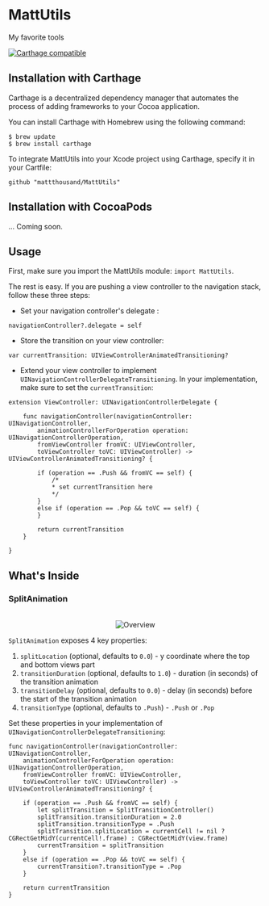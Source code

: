 # MattUtils
My favorite tools

[![Carthage compatible](https://img.shields.io/badge/Carthage-compatible-4BC51D.svg?style=flat)](https://github.com/mattthousand/mattutils)

## Installation with Carthage

Carthage is a decentralized dependency manager that automates the process of adding frameworks to your Cocoa application.

You can install Carthage with Homebrew using the following command:

```
$ brew update
$ brew install carthage
```

To integrate MattUtils into your Xcode project using Carthage, specify it in your Cartfile:

`github "mattthousand/MattUtils"`

## Installation with CocoaPods

... Coming soon.

## Usage

First, make sure you import the MattUtils module: `import MattUtils`.

The rest is easy. If you are pushing a view controller to the navigation stack, follow these three steps:

- Set your navigation controller's delegate :

```
navigationController?.delegate = self
```
- Store the transition on your view controller:

```
var currentTransition: UIViewControllerAnimatedTransitioning?
``` 

- Extend your view controller to implement `UINavigationControllerDelegateTransitioning`. In your implementation, make sure to set the `currentTransition`:

```
extension ViewController: UINavigationControllerDelegate {

    func navigationController(navigationController: UINavigationController,
        animationControllerForOperation operation: UINavigationControllerOperation,
        fromViewController fromVC: UIViewController,
        toViewController toVC: UIViewController) -> UIViewControllerAnimatedTransitioning? {

        if (operation == .Push && fromVC == self) {
			/*
			* set currentTransition here
        	*/
        }
        else if (operation == .Pop && toVC == self) {
        }

        return currentTransition
    }

}

```


## What's Inside

### SplitAnimation


<p align="center" >
<br/>
<img src="https://raw.github.com/mattthousand/mattutils/master/SplitTransition.gif" alt="Overview" />
<br/>
</p>

`SplitAnimation` exposes 4 key properties: 

1. `splitLocation` (optional, defaults to `0.0`) - y coordinate where the top and bottom views part
2. `transitionDuration` (optional, defaults to `1.0`) - duration (in seconds) of the transition animation 
3. `transitionDelay` (optional, defaults to `0.0`) - delay (in seconds) before the start of the transition animation
4. `transitionType` (optional, defaults to `.Push`) - `.Push` or `.Pop`

Set these properties in your implementation of	`UINavigationControllerDelegateTransitioning`:

```
func navigationController(navigationController: UINavigationController,
    animationControllerForOperation operation: UINavigationControllerOperation,
    fromViewController fromVC: UIViewController,
    toViewController toVC: UIViewController) -> UIViewControllerAnimatedTransitioning? {

    if (operation == .Push && fromVC == self) {
        let splitTransition = SplitTransitionController()
        splitTransition.transitionDuration = 2.0
        splitTransition.transitionType = .Push
        splitTransition.splitLocation = currentCell != nil ? CGRectGetMidY(currentCell!.frame) : CGRectGetMidY(view.frame)
        currentTransition = splitTransition
    }
    else if (operation == .Pop && toVC == self) {
        currentTransition?.transitionType = .Pop
    }

    return currentTransition
}
```
